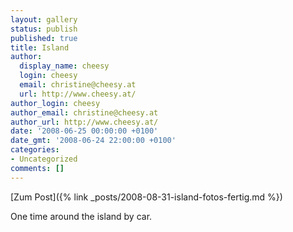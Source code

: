 ```yaml
---
layout: gallery
status: publish
published: true
title: Island
author:
  display_name: cheesy
  login: cheesy
  email: christine@cheesy.at
  url: http://www.cheesy.at/
author_login: cheesy
author_email: christine@cheesy.at
author_url: http://www.cheesy.at/
date: '2008-06-25 00:00:00 +0100'
date_gmt: '2008-06-24 22:00:00 +0100'
categories:
- Uncategorized
comments: []
---
```


[Zum Post]({% link _posts/2008-08-31-island-fotos-fertig.md %})
<!--:--><!--:en-->One time around the island by car.
<!--:-->
